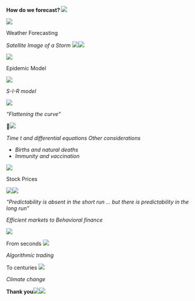 **How do we forecast? ![](![001](https://user-images.githubusercontent.com/46212095/151711125-69430ca8-61c6-416c-917f-3b997577e4fd.png)
)**

![](![002](https://user-images.githubusercontent.com/46212095/151711136-14264a3b-a470-4ece-b34b-ce82e24602a9.jpeg)
)

Weather  Forecasting 

*Satellite Image of a Storm ![](![003](https://user-images.githubusercontent.com/46212095/151711146-b761f6a7-7aec-4e79-87c6-46bec19ef4c2.jpeg)
)![](![004](https://user-images.githubusercontent.com/46212095/151711154-679a29f7-997c-4637-8e61-4ef10b1553d6.jpeg)
)*

![](![005](https://user-images.githubusercontent.com/46212095/151711161-354d29c0-1c04-48c6-841b-1faa7766c012.png)
)

Epidemic Model 

![](![006](https://user-images.githubusercontent.com/46212095/151711172-894cd510-66b9-4ada-8585-daad3567a7d2.png)
)

*S-I-R model* 

![](![007](https://user-images.githubusercontent.com/46212095/151711179-28f15d38-61d3-4f37-bae8-1c6938602c93.jpeg))

*“Flattening the curve”* 

![](![008](https://user-images.githubusercontent.com/46212095/151711185-99927905-5d03-4611-9353-be2c9ffb7f2a.png))

*Time t and differential equations Other considerations* 

- *Births and natural deaths*
- *Immunity and vaccination* 

![](![009](https://user-images.githubusercontent.com/46212095/151711189-cdf5733d-731b-4419-b542-05d693f2fef6.jpeg)
)

Stock Prices 

![](![010](https://user-images.githubusercontent.com/46212095/151711197-09f755aa-d054-435b-af5f-5841689c36ec.jpeg)
)![](![011](https://user-images.githubusercontent.com/46212095/151711199-653a68cd-8bdd-461b-97b6-9a2107ab74f6.jpeg))

*“Predictability is absent in the short run …                               but there is predictability in the long run”*

*Efficient markets                                   to                                  Behavioral finance*                      

![](![012](https://user-images.githubusercontent.com/46212095/151711210-667a5850-ac9b-4845-b006-77b40ee966fe.jpeg))

From seconds   ![](![013](https://user-images.githubusercontent.com/46212095/151711219-1375bf42-9756-4e53-97a2-7e37551197b2.jpeg))

*Algorithmic trading*

To centuries   ![](![014](https://user-images.githubusercontent.com/46212095/151711224-d80db576-e768-4fd8-b66a-316c48fef620.jpeg))

*Climate change* 

**Thank you![](![001](https://user-images.githubusercontent.com/46212095/151711240-0ef1c56f-f9ad-4118-8b11-965d473caf6b.png))![](![015](https://user-images.githubusercontent.com/46212095/151711234-e10398e8-1740-4f69-973f-46bc9820dfb5.png))**

